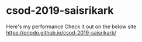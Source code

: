 # csod-2019-saisrikark
Here's my performance
Check it out on the below site
https://criodo.github.io/csod-2019-saisrikark/
